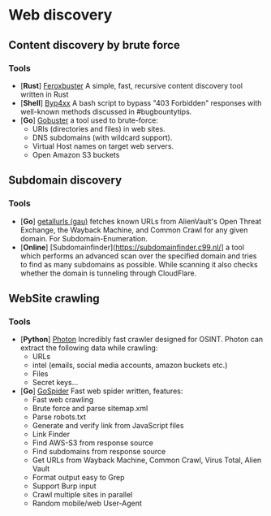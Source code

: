 # Web discovery

## Content discovery by brute force

### Tools 
- [**Rust**] [Feroxbuster](https://github.com/epi052/feroxbuster) A simple, fast, recursive content discovery tool written in Rust
- [**Shell**] [Byp4xx](https://github.com/lobuhi/byp4xx) A bash script to bypass "403 Forbidden" responses with well-known methods discussed in #bugbountytips.
- [**Go**] [Gobuster](https://github.com/OJ/gobuster) a tool used to brute-force:
  - URIs (directories and files) in web sites.
  - DNS subdomains (with wildcard support).
  - Virtual Host names on target web servers.
  - Open Amazon S3 buckets
  
## Subdomain discovery

### Tools
- [**Go**] [getallurls (gau)](https://github.com/lc/gau) fetches known URLs from AlienVault's Open Threat Exchange, the Wayback Machine, and Common Crawl for any given domain. For Subdomain-Enumeration.
- [**Online**] [Subdomainfinder](https://subdomainfinder.c99.nl/] a tool which performs an advanced scan over the specified domain and tries to find as many subdomains as possible. While scanning it also checks whether the domain is tunneling through CloudFlare.


## WebSite crawling

### Tools 
- [**Python**] [Photon](https://github.com/s0md3v/Photon) Incredibly fast crawler designed for OSINT. Photon can extract the following data while crawling: 
  - URLs
  - intel (emails, social media accounts, amazon buckets etc.)
  - Files
  - Secret keys...
- [**Go**] [GoSpider](https://github.com/jaeles-project/gospider) Fast web spider written, features:
  - Fast web crawling
  - Brute force and parse sitemap.xml
  - Parse robots.txt
  - Generate and verify link from JavaScript files
  - Link Finder
  - Find AWS-S3 from response source
  - Find subdomains from response source
  - Get URLs from Wayback Machine, Common Crawl, Virus Total, Alien Vault
  - Format output easy to Grep
  - Support Burp input
  - Crawl multiple sites in parallel
  - Random mobile/web User-Agent
  
  
